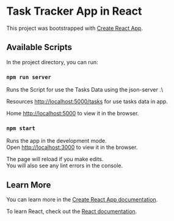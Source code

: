 # Task Tracker App in React 

This project was bootstrapped with [Create React App](https://github.com/facebook/create-react-app).

## Available Scripts

In the project directory, you can run:


### `npm run server`
Runs the Script for use the Tasks Data using the json-server .\

Resources
  [http://localhost:5000/tasks](http://localhost:5000/tasks) for use tasks data  in app.

Home
  [http://localhost:5000](http://localhost:5000) to view it in the browser.
 
### `npm start`

Runs the app in the development mode.\
Open [http://localhost:3000](http://localhost:3000) to view it in the browser.

The page will reload if you make edits.\
You will also see any lint errors in the console.



## Learn More

You can learn more in the [Create React App documentation](https://facebook.github.io/create-react-app/docs/getting-started).

To learn React, check out the [React documentation](https://reactjs.org/).


